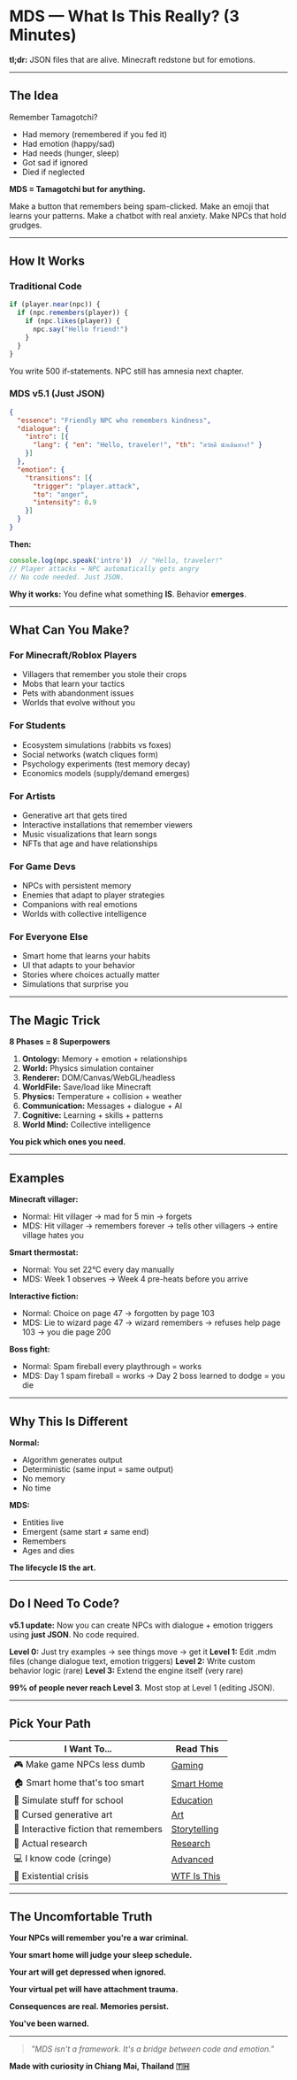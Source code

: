 # MDS — What Is This Really? (3 Minutes)

**tl;dr:** JSON files that are alive. Minecraft redstone but for emotions.

---

## The Idea

Remember Tamagotchi?
- Had memory (remembered if you fed it)
- Had emotion (happy/sad)
- Had needs (hunger, sleep)
- Got sad if ignored
- Died if neglected

**MDS = Tamagotchi but for anything.**

Make a button that remembers being spam-clicked.
Make an emoji that learns your patterns.
Make a chatbot with real anxiety.
Make NPCs that hold grudges.

---

## How It Works

### Traditional Code
```javascript
if (player.near(npc)) {
  if (npc.remembers(player)) {
    if (npc.likes(player)) {
      npc.say("Hello friend!")
    }
  }
}
```
You write 500 if-statements. NPC still has amnesia next chapter.

### MDS v5.1 (Just JSON)
```json
{
  "essence": "Friendly NPC who remembers kindness",
  "dialogue": {
    "intro": [{
      "lang": { "en": "Hello, traveler!", "th": "สวัสดี นักเดินทาง!" }
    }]
  },
  "emotion": {
    "transitions": [{
      "trigger": "player.attack",
      "to": "anger",
      "intensity": 0.9
    }]
  }
}
```

**Then:**
```javascript
console.log(npc.speak('intro'))  // "Hello, traveler!"
// Player attacks → NPC automatically gets angry
// No code needed. Just JSON.
```

**Why it works:** You define what something **IS**. Behavior **emerges**.

---

## What Can You Make?

### For Minecraft/Roblox Players
- Villagers that remember you stole their crops
- Mobs that learn your tactics
- Pets with abandonment issues
- Worlds that evolve without you

### For Students
- Ecosystem simulations (rabbits vs foxes)
- Social networks (watch cliques form)
- Psychology experiments (test memory decay)
- Economics models (supply/demand emerges)

### For Artists
- Generative art that gets tired
- Interactive installations that remember viewers
- Music visualizations that learn songs
- NFTs that age and have relationships

### For Game Devs
- NPCs with persistent memory
- Enemies that adapt to player strategies
- Companions with real emotions
- Worlds with collective intelligence

### For Everyone Else
- Smart home that learns your habits
- UI that adapts to your behavior
- Stories where choices actually matter
- Simulations that surprise you

---

## The Magic Trick

**8 Phases = 8 Superpowers**

1. **Ontology:** Memory + emotion + relationships
2. **World:** Physics simulation container
3. **Renderer:** DOM/Canvas/WebGL/headless
4. **WorldFile:** Save/load like Minecraft
5. **Physics:** Temperature + collision + weather
6. **Communication:** Messages + dialogue + AI
7. **Cognitive:** Learning + skills + patterns
8. **World Mind:** Collective intelligence

**You pick which ones you need.**

---

## Examples

**Minecraft villager:**
- Normal: Hit villager → mad for 5 min → forgets
- MDS: Hit villager → remembers forever → tells other villagers → entire village hates you

**Smart thermostat:**
- Normal: You set 22°C every day manually
- MDS: Week 1 observes → Week 4 pre-heats before you arrive

**Interactive fiction:**
- Normal: Choice on page 47 → forgotten by page 103
- MDS: Lie to wizard page 47 → wizard remembers → refuses help page 103 → you die page 200

**Boss fight:**
- Normal: Spam fireball every playthrough = works
- MDS: Day 1 spam fireball = works → Day 2 boss learned to dodge = you die

---

## Why This Is Different

**Normal:**
- Algorithm generates output
- Deterministic (same input = same output)
- No memory
- No time

**MDS:**
- Entities live
- Emergent (same start ≠ same end)
- Remembers
- Ages and dies

**The lifecycle IS the art.**

---

## Do I Need To Code?

**v5.1 update:** Now you can create NPCs with dialogue + emotion triggers using **just JSON**. No code required.

**Level 0:** Just try examples → see things move → get it
**Level 1:** Edit .mdm files (change dialogue text, emotion triggers)
**Level 2:** Write custom behavior logic (rare)
**Level 3:** Extend the engine itself (very rare)

**99% of people never reach Level 3.** Most stop at Level 1 (editing JSON).

---

## Pick Your Path

| I Want To... | Read This |
|--------------|-----------|
| 🎮 Make game NPCs less dumb | [Gaming](./examples/gaming.md) |
| 🏠 Smart home that's too smart | [Smart Home](./examples/smarthome.md) |
| 🏫 Simulate stuff for school | [Education](./examples/education.md) |
| 🎨 Cursed generative art | [Art](./examples/art.md) |
| 📖 Interactive fiction that remembers | [Storytelling](./examples/storytelling.md) |
| 🔬 Actual research | [Research](./examples/research.md) |
| 💻 I know code (cringe) | [Advanced](./examples/advanced.md) |
| 🤯 Existential crisis | [WTF Is This](./wtf-is-this-really.md) |

---

## The Uncomfortable Truth

**Your NPCs will remember you're a war criminal.**

**Your smart home will judge your sleep schedule.**

**Your art will get depressed when ignored.**

**Your virtual pet will have attachment trauma.**

**Consequences are real. Memories persist.**

**You've been warned.**

---

> _"MDS isn't a framework. It's a bridge between code and emotion."_

**Made with curiosity in Chiang Mai, Thailand 🇹🇭**
